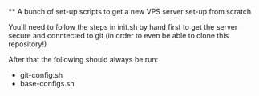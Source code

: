 ** A bunch of set-up scripts to get a new VPS server set-up from scratch

You'll need to follow the steps in init.sh by hand first to get the server
secure and conntected to git (in order to even be able to clone this
repository!)

After that the following should always be run:
* git-config.sh
* base-configs.sh

